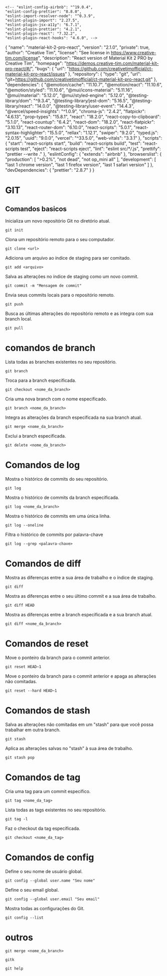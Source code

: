     <!-- "eslint-config-airbnb": "^19.0.4",
    "eslint-config-prettier": "8.8.0",
    "eslint-import-resolver-node": "^0.3.9",
    "eslint-plugin-import": "2.27.5",
    "eslint-plugin-jsx-a11y": "6.7.1",
    "eslint-plugin-prettier": "4.2.1",
    "eslint-plugin-react": "7.32.2",
    "eslint-plugin-react-hooks": "4.6.0", -->

{
"name": "material-kit-2-pro-react",
"version": "2.1.0",
"private": true,
"author": "Creative Tim",
"license": "See license in https://www.creative-tim.com/license",
"description": "React version of Material Kit 2 PRO by Creative Tim",
"homepage": "https://demos.creative-tim.com/material-kit-pro-react/#/",
"bugs": {
"url": "https://github.com/creativetimofficial/ct-material-kit-pro-react/issues"
},
"repository": {
"type": "git",
"url": "git+https://github.com/creativetimofficial/ct-material-kit-pro-react.git"
},
"dependencies": {
"@emotion/cache": "11.10.7",
"@emotion/react": "11.10.6",
"@emotion/styled": "11.10.6",
"@mui/icons-material": "5.11.16",
"@mui/material": "5.12.0",
"@mui/styled-engine": "5.12.0",
"@testing-library/dom": "^9.3.4",
"@testing-library/jest-dom": "5.16.5",
"@testing-library/react": "14.0.0",
"@testing-library/user-event": "14.4.3",
"@vercel/speed-insights": "^1.0.9",
"chroma-js": "2.4.2",
"flatpickr": "4.6.13",
"prop-types": "15.8.1",
"react": "18.2.0",
"react-copy-to-clipboard": "5.1.0",
"react-countup": "6.4.2",
"react-dom": "18.2.0",
"react-flatpickr": "3.10.13",
"react-router-dom": "6.10.0",
"react-scripts": "5.0.1",
"react-syntax-highlighter": "15.5.0",
"rellax": "1.12.1",
"swiper": "9.2.0",
"typed.js": "2.0.15",
"uuid": "9.0.0",
"vercel": "^33.5.0",
"web-vitals": "3.3.1"
},
"scripts": {
"start": "react-scripts start",
"build": "react-scripts build",
"test": "react-scripts test",
"eject": "react-scripts eject",
"lint": "eslint src/\*_/_.js",
"prettify": "prettier --write ."
},
"eslintConfig": {
"extends": "airbnb"
},
"browserslist": {
"production": [
">0.2%",
"not dead",
"not op_mini all"
],
"development": [
"last 1 chrome version",
"last 1 firefox version",
"last 1 safari version"
]
},
"devDependencies": {
"prettier": "2.8.7"
}
}

# GIT

## Comandos basicos

Inicializa um novo repositório Git no diretório atual.

```copiar
git init
```

Clona um repositório remoto para o seu computador.

```copiar
git clone <url>
```

Adiciona um arquivo ao índice de staging para ser comitado.

```copiar
git add <arquivo>
```

Salva as alterações no índice de staging como um novo commit.

```copiar
git commit -m "Mensagem de commit"
```

Envia seus commits locais para o repositório remoto.

```copiar
git push
```

Busca as últimas alterações do repositório remoto e as integra com sua branch local.

```copiar
git pull
```

# comandos de branch

Lista todas as branches existentes no seu repositório.

```copiar
git branch
```

Troca para a branch especificada.

```copiar
git checkout <nome_da_branch>
```

Cria uma nova branch com o nome especificado.

```copiar
git branch <nome_da_branch>
```

Integra as alterações da branch especificada na sua branch atual.

```copiar
git merge <nome_da_branch>
```

Exclui a branch especificada.

```copiar
git delete <nome_da_branch>
```

# Comandos de log

Mostra o histórico de commits do seu repositório.

```copiar
git log
```

Mostra o histórico de commits da branch especificada.

```copiar
git log <nome_da_branch>
```

Mostra o histórico de commits em uma única linha.

```copiar
git log --oneline
```

Filtra o histórico de commits por palavra-chave

```copiar
git log --grep <palavra-chave>
```

# Comandos de diff

Mostra as diferenças entre a sua área de trabalho e o índice de staging.

```copiar
git diff
```

Mostra as diferenças entre o seu último commit e a sua área de trabalho.

```copiar
git diff HEAD
```

Mostra as diferenças entre a branch especificada e a sua branch atual.

```copiar
git diff <nome_da_branch>
```

# Comandos de reset

Move o ponteiro da branch para o commit anterior.

```copiar
git reset HEAD~1
```

Move o ponteiro da branch para o commit anterior e apaga as alterações não comitadas.

```copiar
git reset --hard HEAD~1
```

# Comandos de stash

Salva as alterações não comitadas em um "stash" para que você possa trabalhar em outra branch.

```copiar
git stash
```

Aplica as alterações salvas no "stash" à sua área de trabalho.

```copiar
git stash pop
```

# Comandos de tag

Cria uma tag para um commit específico.

```copiar
git tag <nome_da_tag>
```

Lista todas as tags existentes no seu repositório.

```copiar
git tag -l
```

Faz o checkout da tag especificada.

```copiar
git checkout <nome_da_tag>
```

# Comandos de config

Define o seu nome de usuário global.

```copiar
git config --global user.name "Seu nome"
```

Define o seu email global.

```copiar
git config --global user.email "Seu email"
```

Mostra todas as configurações do Git.

```copiar
git config --list
```

# outros

```copiar
git merge <nome_da_branch>
```

```copiar
gitk
```

```copiar
git help
```
